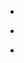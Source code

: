 
- [](/2017/05/863204562898829313/)

- [](/2017/05/860854054599000064/)

- [](/2017/04/855584209573789696/)
